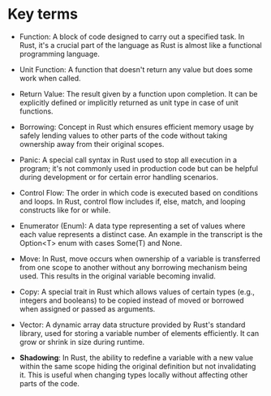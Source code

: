 # Key terms

* Function: A block of code designed to carry out a specified task. In Rust, it's a crucial part of the language as Rust is almost like a functional programming language.

* Unit Function: A function that doesn't return any value but does some work when called.

* Return Value: The result given by a function upon completion. It can be explicitly defined or implicitly returned as unit type in case of unit functions.

* Borrowing: Concept in Rust which ensures efficient memory usage by safely lending values to other parts of the code without taking ownership away from their original scopes.

* Panic: A special call syntax in Rust used to stop all execution in a program; it's not commonly used in production code but can be helpful during development or for certain error handling scenarios.

* Control Flow: The order in which code is executed based on conditions and loops. In Rust, control flow includes if, else, match, and looping constructs like for or while.

* Enumerator (Enum): A data type representing a set of values where each value represents a distinct case. An example in the transcript is the Option\<T> enum with cases Some(T) and None.

* Move: In Rust, move occurs when ownership of a variable is transferred from one scope to another without any borrowing mechanism being used. This results in the original variable becoming invalid.

* Copy: A special trait in Rust which allows values of certain types (e.g., integers and booleans) to be copied instead of moved or borrowed when assigned or passed as arguments.

* Vector: A dynamic array data structure provided by Rust's standard library, used for storing a variable number of elements efficiently. It can grow or shrink in size during runtime.

* **Shadowing**: In Rust, the ability to redefine a variable with a new value within the same scope hiding the original definition but not invalidating it. This is useful when changing types locally without affecting other parts of the code.
